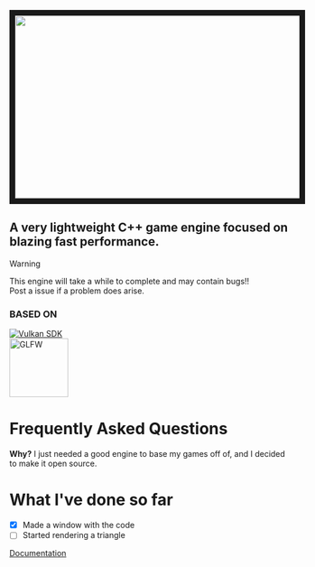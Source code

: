 <p align="center">
<img src="https://github.com/user-attachments/assets/f263bc08-9ce1-43d5-adb3-8d9d4f8dffb4" width="576" height="324" border="10"/>
</p>
<p align ="center">

## A very lightweight C++ game engine focused on blazing fast performance.

> [!WARNING]
> This engine will take a while to complete and may contain bugs!!\
> Post a issue if a problem does arise.

###  BASED ON

<a href="https://vulkan.lunarg.com/">
  <img src="https://camo.githubusercontent.com/b3a04ba259c15fd0f482925600f7155e47eb68d78690d31f2ef8c27773d8bbd2/68747470733a2f2f696d672e736869656c64732e696f2f62616467652f56756c6b616e2d4143313632432e7376673f7374796c653d666f722d7468652d6261646765266c6f676f3d76756c6b616e266c6f676f436f6c6f723d7768697465" alt="Vulkan SDK"/>
</a>
<br>
<a href="[https://vulkan.lunarg.com/](https://www.glfw.org/)">
  <img src="https://github.com/user-attachments/assets/7c4e6efb-51b8-4d04-b930-8db9bbe272ba" width="104.2" alt="GLFW"/>
</a>

# Frequently Asked Questions
**Why?**
I just needed a good engine to base my games off of, and I decided to make it open source.

# What I've done so far

- [x] Made a window with the code
- [ ] Started rendering a triangle

[Documentation](DOCS.md)
</p>


